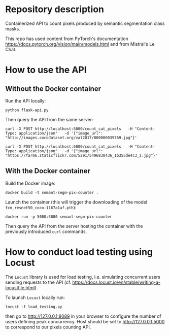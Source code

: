 # Repository description

Containerized API to count pixels produced by semantic segmentation class masks.

This repo has used content from PyTorch's documentation https://docs.pytorch.org/vision/main/models.html and from Mistral's Le Chat.

# How to use the API

## Without the Docker container

Run the API locally:

```commandline
python flask-api.py
```

Then query the API from the same server:

```commandline
curl -X POST http://localhost:5000/count_cat_pixels   -H "Content-Type: application/json"   -d '{"image_url": "http://images.cocodataset.org/val2017/000000039769.jpg"}'
```

```commandline
curl -X POST http://localhost:5000/count_cat_pixels   -H "Content-Type: application/json"   -d '{"image_url": "https://farm6.staticflickr.com/5291/5496830436_1b355de4c3_z.jpg"}'
```

## With the Docker container

Build the Docker image:

```commandline
docker build -t semant-segm-pix-counter .
```

Launch the container (this will trigger the downloading of the model `fcn_resnet50_coco-1167a1af.pth`):

```commandline
docker run -p 5000:5000 semant-segm-pix-counter
```

Then query the API from the server hosting the container with the previously introduced `curl` commands.

# How to conduct load testing using Locust

The `Locust` library is used for load testing, i.e. simulating concurrent users sending requests to the API (cf. https://docs.locust.io/en/stable/writing-a-locustfile.html).

To launch `Locust` locally run:
```commandline
locust -f load_testing.py
```
then go to http://127.0.0.1:8089 in your browser to configure the number of users defining peak concurrency. Host should be set to http://127.0.0.1:5000 to correspond to our pixels counting API.